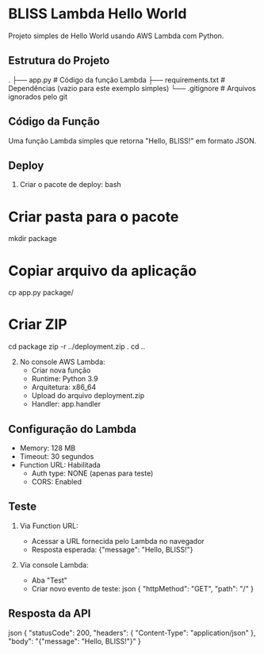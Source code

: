 # BLISS Lambda Hello World

Projeto simples de Hello World usando AWS Lambda com Python.

## Estrutura do Projeto


.
├── app.py              # Código da função Lambda
├── requirements.txt    # Dependências (vazio para este exemplo simples)
└── .gitignore         # Arquivos ignorados pelo git


## Código da Função

Uma função Lambda simples que retorna "Hello, BLISS!" em formato JSON.

## Deploy

1. Criar o pacote de deploy:
bash
# Criar pasta para o pacote
mkdir package

# Copiar arquivo da aplicação
cp app.py package/

# Criar ZIP
cd package
zip -r ../deployment.zip .
cd ..


2. No console AWS Lambda:
   - Criar nova função
   - Runtime: Python 3.9
   - Arquitetura: x86_64
   - Upload do arquivo deployment.zip
   - Handler: app.handler

## Configuração do Lambda

- Memory: 128 MB
- Timeout: 30 segundos
- Function URL: Habilitada
  - Auth type: NONE (apenas para teste)
  - CORS: Enabled

## Teste

1. Via Function URL:
   - Acessar a URL fornecida pelo Lambda no navegador
   - Resposta esperada: {"message": "Hello, BLISS!"}

2. Via console Lambda:
   - Aba "Test"
   - Criar novo evento de teste:
json
{
  "httpMethod": "GET",
  "path": "/"
}


## Resposta da API

json
{
    "statusCode": 200,
    "headers": {
        "Content-Type": "application/json"
    },
    "body": "{\"message\": \"Hello, BLISS!\"}"
}